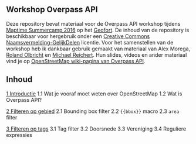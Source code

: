 ## Workshop Overpass API
Deze repository bevat materiaal voor de Overpass API workshop tijdens [Maptime Summercamp 2016](http://www.meetup.com/GeoForts-sideshow-diverse-activiteiten-op-het-fort/events/232395505/) op het [Geofort]().
De inhoud van de repository is beschikbaar voor hergebruik onder een [Creative Commons Naamsvermelding-GelijkDelen](https://creativecommons.org/licenses/by-sa/3.0/nl/) licentie.
Voor het samenstellen van de workshop heb ik dankbaar gebruik gemaakt van materiaal van Alex Morega, [Roland Olbricht](http://wiki.openstreetmap.org/wiki/User:Roland.olbricht) en [Michael Reichert](http://wiki.openstreetmap.org/wiki/User:Nakaner). Hun slides, videos en ander materiaal vind je op [OpenStreetMap wiki-pagina van Overpass API](http://wiki.openstreetmap.org/wiki/Overpass_API#Talks.2C_Presentations.2C_Workshops). 

## Inhoud
[1 Introductie](1-intro.md)
1.1 Wat je vooraf moet weten over OpenStreetMap
1.2 Wat is Overpass API?

[2 Filteren op gebied](2-filteren-op-gebied.md)
2.1 Bounding box filter
2.2 `{{bbox}}` macro
2.3 `area` filter

[3 Filteren op tags](3-filteren-op-tags.md)
3.1 Tag filter
3.2 Doorsnede
3.3 Vereniging
3.4 Reguliere expressies
